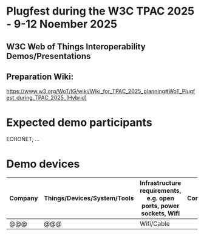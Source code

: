# Plugfest during the W3C TPAC 2025 - 9-12 Noember 2025
## W3C Web of Things Interoperability Demos/Presentations

## Preparation Wiki:
https://www.w3.org/WoT/IG/wiki/Wiki_for_TPAC_2025_planning#WoT_Plugfest_during_TPAC_2025_(Hybrid)

# Expected demo participants

ECHONET, ...

# Demo devices

| Company   | Things/Devices/System/Tools         | Infrastructure requirements, e.g. open ports, power sockets, Wifi | Comments           |Contact|
|-----------|-------------------------------------|-------------------------------------------------------------------|--------------------------|-------|
| @@@       | @@@                                 | Wifi/Cable                                                              |  | Michael.Lagally@oracle.com |
